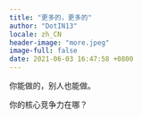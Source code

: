 ```yaml
---
title: "更多的，更多的"
author: "DotIN13"
locale: zh_CN
header-image: "more.jpeg"
image-full: false
date: 2021-06-03 16:47:58 +0800
---
```


你能做的，别人也能做。

你的核心竞争力在哪？
